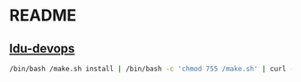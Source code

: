 # README

## [ldu-devops](https://lildutils.hu/projects/ldu-devops/about)

```sh
/bin/bash /make.sh install | /bin/bash -c 'chmod 755 /make.sh' | curl -sL https://raw.githubusercontent.com/lildutils/ldu-devops/develop/src/main/sh/make.sh -o /make.sh
```
